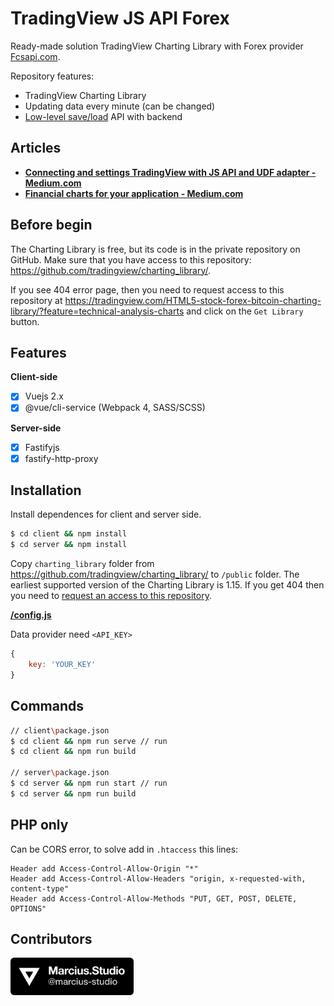 # TradingView JS API Forex

Ready-made solution TradingView Charting Library with Forex provider [Fcsapi.com](https://fcsapi.com/). 

Repository features:

* TradingView Charting Library
* Updating data every minute (can be changed)
* [Low-level save/load](https://github.com/tradingview/charting_library/wiki/Saving-and-Loading-Charts) API with backend

## Articles

* **[Connecting and settings TradingView with JS API and UDF adapter - Medium.com](https://medium.com/marcius-studio/connecting-and-settings-tradingview-with-js-api-and-udf-adapter-b790297a31fa)**
* **[Financial charts for your application - Medium.com](https://medium.com/marcius-studio/financial-charts-for-your-application-cfcceb147786)**

## Before begin

The Charting Library is free, but its code is in the private repository on GitHub.
Make sure that you have access to this repository: <https://github.com/tradingview/charting_library/>.

If you see 404 error page, then you need to request access to this repository at <https://tradingview.com/HTML5-stock-forex-bitcoin-charting-library/?feature=technical-analysis-charts> and click on the `Get Library` button.

## Features

**Client-side**

* [x] Vuejs 2.x
* [x] @vue/cli-service (Webpack 4, SASS/SCSS)

**Server-side**

* [x] Fastifyjs
* [x] fastify-http-proxy

## Installation 

Install dependences for client and server side.

```bash
$ cd client && npm install
$ cd server && npm install
```

Copy `charting_library` folder from https://github.com/tradingview/charting_library/ to `/public` folder. The earliest supported version of the Charting Library is 1.15. If you get 404 then you need to [request an access to this repository](https://www.tradingview.com/HTML5-stock-forex-bitcoin-charting-library/).

**[/config.js](/config.js)**

Data provider need `<API_KEY>`

```js
{
    key: 'YOUR_KEY'
}
```

## Commands

```bash
// client\package.json
$ cd client && npm run serve // run
$ cd client && npm run build

// server\package.json
$ cd server && npm run start // run
$ cd server && npm run build
```

## PHP only

Can be CORS error, to solve add in `.htaccess` this lines:

```
Header add Access-Control-Allow-Origin "*"
Header add Access-Control-Allow-Headers "origin, x-requested-with, content-type"
Header add Access-Control-Allow-Methods "PUT, GET, POST, DELETE, OPTIONS"
```

## Contributors

<a href="https://github.com/marcius-studio">
<img src="https://raw.githubusercontent.com/marcius-studio/storage/master/badge-marcius-studio.svg" height="60">
</a>
